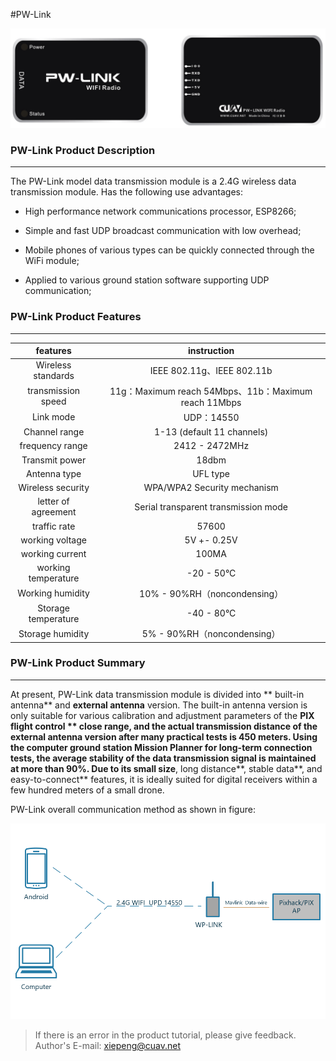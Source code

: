 #PW-Link

![pw-link](../assets/pw-link2.png)

### PW-Link Product Description

---

The PW-Link model data transmission module is a 2.4G wireless data transmission module. Has the following use advantages:

* High performance network communications processor, ESP8266;

* Simple and fast UDP broadcast communication with low overhead;

* Mobile phones of various types can be quickly connected through the WiFi module;

* Applied to various ground station software supporting UDP communication;

### PW-Link Product Features

---

| features | instruction |
| :---: | :---: |
| Wireless standards | IEEE 802.11g、IEEE 802.11b |
| transmission speed | 11g：Maximum reach 54Mbps、11b：Maximum reach 11Mbps |
| Link mode | UDP：14550 |
| Channel range |1-13 (default 11 channels) |
| frequency range  | 2412 - 2472MHz |
| Transmit power | 18dbm |
| Antenna type | UFL type |
| Wireless security | WPA/WPA2 Security mechanism |
| letter of agreement|Serial transparent transmission mode |
| traffic rate | 57600 |
|  working voltage | 5V +- 0.25V |
|  working current  | 100MA |
| working temperature | -20 - 50°C |
| Working humidity| 10% - 90%RH（noncondensing） |
| Storage temperature| -40 - 80°C |
| Storage humidity | 5% - 90%RH（noncondensing） |
### PW-Link Product Summary

---

At present, PW-Link data transmission module is divided into ** built-in antenna** and **external antenna** version. The built-in antenna version is only suitable for various calibration and adjustment parameters of the **PIX flight control ** close range, and the actual transmission distance of the external antenna version after many practical tests is **450** meters. Using the computer ground station Mission Planner for long-term connection tests, the average stability of the data transmission signal is maintained at more than **90%**. Due to its small size**, long distance**, stable data**, and easy-to-connect** features, it is ideally suited for digital receivers within a few hundred meters of a small drone.

PW-Link overall communication method as shown in figure:

![](../assets/pwlink-connected-description.png)

> If there is an error in the product tutorial, please give feedback. Author's E-mail: xiepeng@cuav.net


